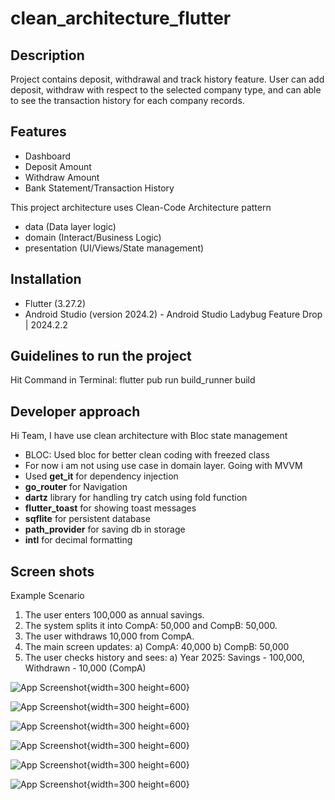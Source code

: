 # clean_architecture_flutter

## Description

Project contains deposit, withdrawal and track history feature.
User can add deposit, withdraw with respect to the selected company type, and can able to see the
transaction history for each company records.

## Features

- Dashboard
- Deposit Amount
- Withdraw Amount
- Bank Statement/Transaction History

This project architecture uses Clean-Code Architecture pattern

- data (Data layer logic)
- domain (Interact/Business Logic)
- presentation (UI/Views/State management)

## Installation

- Flutter (3.27.2)
- Android Studio (version 2024.2) - Android Studio Ladybug Feature Drop | 2024.2.2

## Guidelines to run the project

Hit Command in Terminal: flutter pub run build_runner build

## Developer approach

Hi Team, I have use clean architecture with Bloc state management

- BLOC: Used bloc for better clean coding with freezed class
- For now i am not using use case in domain layer. Going with MVVM
- Used **get_it** for dependency injection
- **go_router** for Navigation
- **dartz** library for handling try catch using fold function
- **flutter_toast** for showing toast messages
- **sqflite** for persistent database
- **path_provider** for saving db in storage
- **intl** for decimal formatting

## Screen shots

Example Scenario

1) The user enters 100,000 as annual savings.
2) The system splits it into CompA: 50,000 and CompB: 50,000.
3) The user withdraws 10,000 from CompA.
4) The main screen updates:
   a) CompA: 40,000
   b) CompB: 50,000
5) The user checks history and sees:
   a) Year 2025: Savings - 100,000, Withdrawn - 10,000 (CompA)

![App Screenshot](assets/images/1_initial_dashboard.png){width=300 height=600}

![App Screenshot](assets/images/2_deposit_amount.png){width=300 height=600}

![App Screenshot](assets/images/3_deposit_statement.png){width=300 height=600}

![App Screenshot](assets/images/4_deposit_verify_dashboard.png){width=300 height=600}

![App Screenshot](assets/images/5_withdraw_amount.png){width=300 height=600}

![App Screenshot](assets/images/6_statement.png){width=300 height=600}




